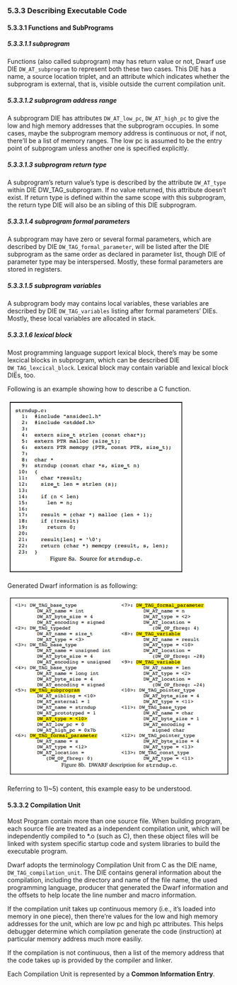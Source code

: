 ### 5.3.3 Describing Executable Code

#### 5.3.3.1 Functions and SubPrograms

##### 5.3.3.1.1 subprogram

Functions (also called subprogram) may has return value or not, Dwarf use DIE `DW_AT_subprogram` to represent both these two cases. This DIE has a name, a source location triplet, and an attribute which indicates whether the subprogram is external, that is, visible outside the current compilation unit.

##### 5.3.3.1.2 subprogram address range

A subprogram DIE has attributes `DW_AT_low_pc`, `DW_AT_high_pc` to give the low and high memory addresses that the subprogram occupies. In some cases, maybe the subprogram memory address is continuous or not, if not, there’ll be a list of memory ranges. The low pc is assumed to be the entry point of subprogram unless another one is specified explicitly.

##### 5.3.3.1.3 subprogram return type

A subprogram’s return value’s type is described by the attribute `DW_AT_type` within DIE DW_TAG_subprogram. If no value returned, this attribute doesn’t exist. If return type is defined within the same scope with this subprogram, the return type DIE will also be an sibling of this DIE subprogram.

##### 5.3.3.1.4 subprogram formal parameters

A subprogram may have zero or several formal parameters, which are described by DIE `DW_TAG_formal_parameter`, will be listed after the DIE subprogram as the same order as declared in parameter list, though DIE of parameter type may be interspersed. Mostly, these formal parameters are stored in registers.

##### 5.3.3.1.5 subprogram variables

A subprogram body may contains local variables, these variables are described by DIE `DW_TAG_variables` listing after formal parameters’ DIEs. Mostly, these local variables are allocated in stack. 

##### 5.3.3.1.6 lexical block

Most programming language support lexical block, there’s may be some lexcical blocks in subprogram, which can be described DIE `DW_TAG_lexcical_block`. Lexical block may contain variable and lexical block DIEs, too. 

Following is an example showing how to describe a C function.

![img](assets/clip_image009.png)

Generated Dwarf information is as following: 

![img](assets/clip_image010.png)

Referring to 1)~5) content, this example easy to be understood.

#### 5.3.3.2 Compilation Unit

Most Program contain more than one source file. When building program, each source file are treated as a independent compilation unit, which will be independently compiled to *.o (such as C), then these object files will be linked with system specific startup code and system libraries to build the executable program. 

Dwarf adopts the terminology Compilation Unit from C as the DIE name, `DW_TAG_compilation_unit`. The DIE contains general information about the compilation, including the directory and name of the file name, the used programming language, producer that generated the Dwarf information and the offsets to help locate the line number and macro information. 

If the compilation unit takes up continuous memory (i.e., it’s loaded into memory in one piece), then there’re values for the low and high memory addresses for the unit, which are low pc and high pc attributes. This helps debugger determine which compilation generate the code (instruction) at particular memory address much more easiliy.  

If the compilation is not continuous, then a list of the memory address that the code takes up is provided by the compiler and linker.

Each Compilation Unit is represented by a **Common Information Entry**.

